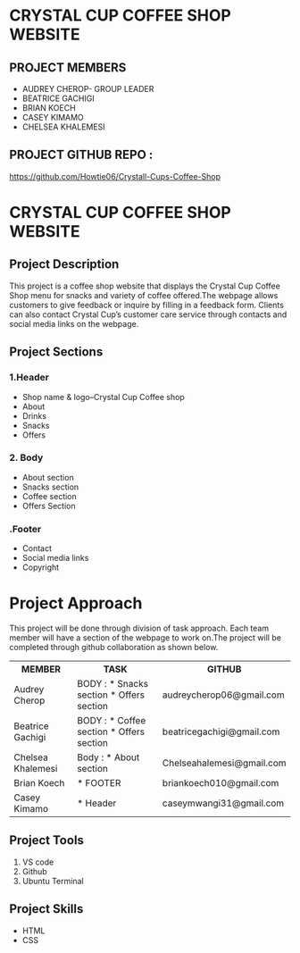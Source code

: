 # CRYSTAL CUP COFFEE SHOP WEBSITE
## PROJECT MEMBERS
* AUDREY CHEROP- GROUP LEADER
* BEATRICE GACHIGI
* BRIAN KOECH
* CASEY KIMAMO
* CHELSEA KHALEMESI

## PROJECT GITHUB REPO :
https://github.com/Howtie06/Crystall-Cups-Coffee-Shop

# CRYSTAL CUP COFFEE SHOP WEBSITE
## Project Description
This project is a coffee shop website that displays the Crystal Cup Coffee Shop menu for snacks and variety of coffee offered.The webpage allows customers to give feedback or inquire by filling in a feedback form. Clients can also contact Crystal Cup’s customer care service through contacts and social media links on the webpage. 

## Project Sections

### 1.Header
* Shop name & logo–Crystal Cup Coffee shop
* About
* Drinks
* Snacks
* Offers
### 2. Body
* About section
* Snacks section
* Coffee section
* Offers Section

### .Footer
* Contact
* Social media links
* Copyright
# Project Approach
This project will be done through division of task approach. Each team member will have a section of the webpage to work on.The project will be completed through github collaboration as shown below.
<table>
  <tr>
<th>MEMBER</th>
<th>TASK</th>
<th>GITHUB</th>
</tr>
  <tr>
<td>Audrey Cherop</td>
<td>BODY : 
* Snacks section 
* Offers section
</td>
<td>audreycherop06@gmail.com</td>
</tr>
  </tr>
  <tr>
<td>Beatrice Gachigi</td>
<td>BODY :
  * Coffee section
  * Offers section
</td>
<td>beatricegachigi@gmail.com</td>
</tr>
    <tr>
<td>Chelsea Khalemesi</td>
<td>
Body :
  * About section
</td>
<td>Chelseahalemesi@gmail.com</td>
</tr>
     <tr>
<td>Brian Koech</td>
<td>
  * FOOTER 
</td>
<td>briankoech010@gmail.com</td>
</tr>
     <tr>
<td>Casey Kimamo</td>
<td>
  * Header 
</td>
<td>caseymwangi31@gmail.com</td>
</tr>
</table>

## Project Tools
1. VS code
2. Github
3. Ubuntu Terminal
   
## Project Skills
* HTML
* CSS










